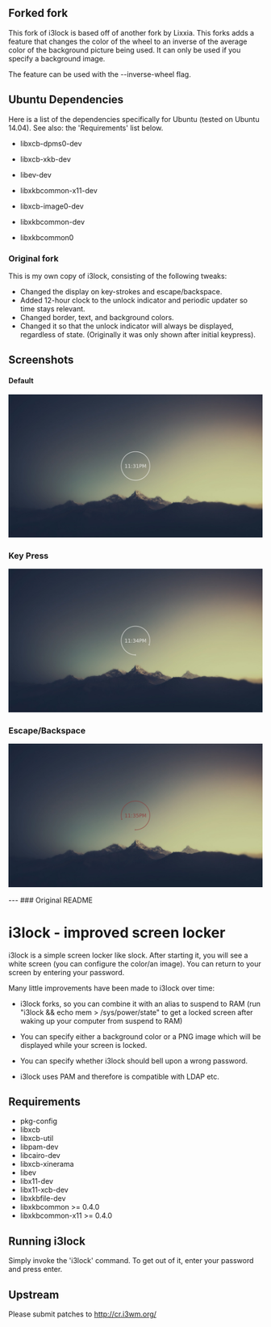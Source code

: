 ## Forked fork

This fork of i3lock is based off of another fork by Lixxia. This forks adds a
feature that changes the color of the wheel to an inverse of the average color
of the background picture being used. It can only be used if you specify a
background image.

The feature can be used with the --inverse-wheel flag.
  
## Ubuntu Dependencies

Here is a list of the dependencies specifically for Ubuntu (tested on Ubuntu 14.04).
See also: the 'Requirements' list below.

- libxcb-dpms0-dev

- libxcb-xkb-dev

- libev-dev

- libxkbcommon-x11-dev

- libxcb-image0-dev

- libxkbcommon-dev

- libxkbcommon0

### Original fork

This is my own copy of i3lock, consisting of the following tweaks: 
- Changed the display on key-strokes and escape/backspace.
- Added 12-hour clock to the unlock indicator and periodic updater so time stays relevant. 
- Changed border, text, and background colors.
- Changed it so that the unlock indicator will always be displayed, regardless of state. (Originally it was only shown after initial keypress).

## Screenshots
#### Default
![Default state](/screenshots/lockscreen.png?raw=true "")
### Key Press
![On key press](/screenshots/lockscreenkeypress.png?raw=true "")
### Escape/Backspace
![On escape or backspace](/screenshots/lockscreenesc.png?raw=true "")

<p>
---
### Original README

i3lock - improved screen locker
===============================
i3lock is a simple screen locker like slock. After starting it, you will
see a white screen (you can configure the color/an image). You can return
to your screen by entering your password.

Many little improvements have been made to i3lock over time:

- i3lock forks, so you can combine it with an alias to suspend to RAM
  (run "i3lock && echo mem > /sys/power/state" to get a locked screen
   after waking up your computer from suspend to RAM)

- You can specify either a background color or a PNG image which will be
  displayed while your screen is locked.

- You can specify whether i3lock should bell upon a wrong password.

- i3lock uses PAM and therefore is compatible with LDAP etc.

Requirements
------------
- pkg-config
- libxcb
- libxcb-util
- libpam-dev
- libcairo-dev
- libxcb-xinerama
- libev
- libx11-dev
- libx11-xcb-dev
- libxkbfile-dev
- libxkbcommon >= 0.4.0
- libxkbcommon-x11 >= 0.4.0

Running i3lock
-------------
Simply invoke the 'i3lock' command. To get out of it, enter your password and
press enter.

Upstream
--------
Please submit patches to http://cr.i3wm.org/
